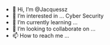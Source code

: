 - 👋 Hi, I’m @Jacquessz
- 👀 I’m interested in ... Cyber Security
- 🌱 I’m currently learning ...
- 💞️ I’m looking to collaborate on ...
- 📫 How to reach me ...

<!---
Jacquessz/Jacquessz is a ✨ special ✨ repository because its `README.md` (this file) appears on your GitHub profile.
You can click the Preview link to take a look at your changes.
--->

